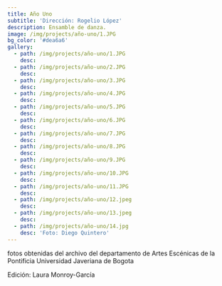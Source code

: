 ```yaml
---
title: Año Uno
subtitle: 'Dirección: Rogelio López'
description: Ensamble de danza.
image: /img/projects/año-uno/1.JPG
bg_color: '#dea6a6'
gallery:
  - path: /img/projects/año-uno/1.JPG
    desc:
  - path: /img/projects/año-uno/2.JPG
    desc:
  - path: /img/projects/año-uno/3.JPG
    desc:
  - path: /img/projects/año-uno/4.JPG
    desc:
  - path: /img/projects/año-uno/5.JPG
    desc:
  - path: /img/projects/año-uno/6.JPG
    desc:
  - path: /img/projects/año-uno/7.JPG
    desc:
  - path: /img/projects/año-uno/8.JPG
    desc:
  - path: /img/projects/año-uno/9.JPG
    desc:
  - path: /img/projects/año-uno/10.JPG
    desc:
  - path: /img/projects/año-uno/11.JPG
    desc:
  - path: /img/projects/año-uno/12.jpeg
    desc:
  - path: /img/projects/año-uno/13.jpeg
    desc:
  - path: /img/projects/año-uno/14.jpg
    desc: 'Foto: Diego Quintero'
---
```


fotos obtenidas del archivo del departamento de Artes Esc&eacute;nicas de la Pontificia Universidad Javeriana de Bogota

Edici&oacute;n: Laura Monroy-Garc&iacute;a
